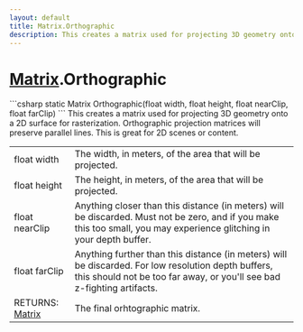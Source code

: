```yaml
---
layout: default
title: Matrix.Orthographic
description: This creates a matrix used for projecting 3D geometry onto a 2D surface for rasterization. Orthographic projection matrices will preserve parallel lines. This is great for 2D scenes or content.
---
```

# [Matrix]({{site.url}}/Pages/Reference/Matrix.html).Orthographic

<div class='signature' markdown='1'>
```csharp
static Matrix Orthographic(float width, float height, float nearClip, float farClip)
```
This creates a matrix used for projecting 3D geometry
onto a 2D surface for rasterization. Orthographic projection
matrices will preserve parallel lines. This is great for 2D
scenes or content.
</div>

|  |  |
|--|--|
|float width|The width, in meters, of the area that will              be projected.|
|float height|The height, in meters, of the area that will             be projected.|
|float nearClip|Anything closer than this distance (in             meters) will be discarded. Must not be zero, and if you make this             too small, you may experience glitching in your depth buffer.|
|float farClip|Anything further than this distance (in             meters) will be discarded. For low resolution depth buffers, this             should not be too far away, or you'll see bad z-fighting              artifacts.|
|RETURNS: [Matrix]({{site.url}}/Pages/Reference/Matrix.html)|The final orhtographic matrix.|




